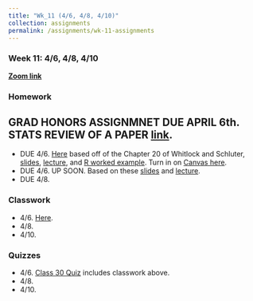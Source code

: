 ```yaml
---
title: "Wk_11 (4/6, 4/8, 4/10)"
collection: assignments
permalink: /assignments/wk-11-assignments
---
```


### Week 11: 4/6, 4/8, 4/10


**[Zoom link](https://umn.zoom.us/j/493135911)** 

### Homework


## GRAD HONORS ASSIGNMNET DUE APRIL 6th. STATS REVIEW OF A PAPER [link](https://drive.google.com/open?id=1ZRmNRICkLxt8F4fT1A2pEqCXpMhZR00cv6XluvC-F3I).    

- DUE 4/6.   [Here](https://drive.google.com/file/d/1RDOFN6DyFCpluD7LoCyscgOk0GQ8VmP2/view?usp=sharing) based off of the Chapter 20 of Whitlock and Schluter, [slides](https://drive.google.com/file/d/19IbDqZIPitqnCZgM2KFAyCTIlcJWQuMT/view?usp=sharing), [lecture](https://youtu.be/3jY3yzUXf_s), and [R worked example](https://youtu.be/PRtsgCK4dMg). Turn in on [Canvas here](https://canvas.umn.edu/courses/151855/assignments/1065519).      
- DUE 4/6.   UP SOON. Based on these [slides](https://drive.google.com/file/d/1VkMVKM2golhQhjL6vbyNqW8NJQNnUw4o/view?usp=sharing) and [lecture](https://youtu.be/MFBwlv8xTVo).         
- DUE 4/8. 


### Classwork

- 4/6.       [Here](https://drive.google.com/file/d/1ZUdhC6fGBjmwmFxedmQq24yvcyTKupAW/view?usp=sharing).   
- 4/8.   
- 4/10. 


### Quizzes

- 4/6.  [Class 30 Quiz](https://canvas.umn.edu/courses/151855/quizzes/253242) includes classwork above.    
- 4/8. 
- 4/10.  



